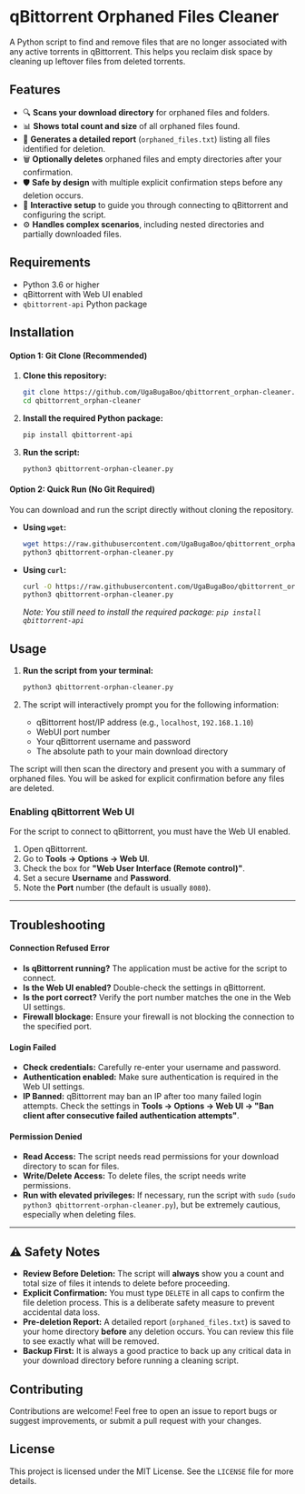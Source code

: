 # qBittorrent Orphaned Files Cleaner

A Python script to find and remove files that are no longer associated with any active torrents in qBittorrent. This helps you reclaim disk space by cleaning up leftover files from deleted torrents.

## Features

-   🔍 **Scans your download directory** for orphaned files and folders.
-   📊 **Shows total count and size** of all orphaned files found.
-   📝 **Generates a detailed report** (`orphaned_files.txt`) listing all files identified for deletion.
-   🗑️ **Optionally deletes** orphaned files and empty directories after your confirmation.
-   🛡️ **Safe by design** with multiple explicit confirmation steps before any deletion occurs.
-   💬 **Interactive setup** to guide you through connecting to qBittorrent and configuring the script.
-   ⚙️ **Handles complex scenarios**, including nested directories and partially downloaded files.

## Requirements

-   Python 3.6 or higher
-   qBittorrent with Web UI enabled
-   `qbittorrent-api` Python package

## Installation

#### Option 1: Git Clone (Recommended)

1.  **Clone this repository:**
    ```bash
    git clone https://github.com/UgaBugaBoo/qbittorrent_orphan-cleaner.git
    cd qbittorrent_orphan-cleaner
    ```

2.  **Install the required Python package:**
    ```bash
    pip install qbittorrent-api
    ```

3.  **Run the script:**
    ```bash
    python3 qbittorrent-orphan-cleaner.py
    ```

#### Option 2: Quick Run (No Git Required)

You can download and run the script directly without cloning the repository.

-   **Using `wget`:**
    ```bash
    wget https://raw.githubusercontent.com/UgaBugaBoo/qbittorrent_orphan-cleaner/main/qbittorrent-orphan-cleaner.py
    python3 qbittorrent-orphan-cleaner.py
    ```

-   **Using `curl`:**
    ```bash
    curl -O https://raw.githubusercontent.com/UgaBugaBoo/qbittorrent_orphan-cleaner/main/qbittorrent-orphan-cleaner.py
    python3 qbittorrent-orphan-cleaner.py
    ```
    *Note: You still need to install the required package: `pip install qbittorrent-api`*


## Usage

1.  **Run the script from your terminal:**
    ```bash
    python3 qbittorrent-orphan-cleaner.py
    ```

2.  The script will interactively prompt you for the following information:
    -   qBittorrent host/IP address (e.g., `localhost`, `192.168.1.10`)
    -   WebUI port number
    -   Your qBittorrent username and password
    -   The absolute path to your main download directory

The script will then scan the directory and present you with a summary of orphaned files. You will be asked for explicit confirmation before any files are deleted.

### Enabling qBittorrent Web UI

For the script to connect to qBittorrent, you must have the Web UI enabled.

1.  Open qBittorrent.
2.  Go to **Tools → Options → Web UI**.
3.  Check the box for **"Web User Interface (Remote control)"**.
4.  Set a secure **Username** and **Password**.
5.  Note the **Port** number (the default is usually `8080`).

---

## Troubleshooting

#### Connection Refused Error
-   **Is qBittorrent running?** The application must be active for the script to connect.
-   **Is the Web UI enabled?** Double-check the settings in qBittorrent.
-   **Is the port correct?** Verify the port number matches the one in the Web UI settings.
-   **Firewall blockage:** Ensure your firewall is not blocking the connection to the specified port.

#### Login Failed
-   **Check credentials:** Carefully re-enter your username and password.
-   **Authentication enabled:** Make sure authentication is required in the Web UI settings.
-   **IP Banned:** qBittorrent may ban an IP after too many failed login attempts. Check the settings in **Tools → Options → Web UI → "Ban client after consecutive failed authentication attempts"**.

#### Permission Denied
-   **Read Access:** The script needs read permissions for your download directory to scan for files.
-   **Write/Delete Access:** To delete files, the script needs write permissions.
-   **Run with elevated privileges:** If necessary, run the script with `sudo` (`sudo python3 qbittorrent-orphan-cleaner.py`), but be extremely cautious, especially when deleting files.

---

## ⚠️ Safety Notes

-   **Review Before Deletion:** The script will **always** show you a count and total size of files it intends to delete before proceeding.
-   **Explicit Confirmation:** You must type `DELETE` in all caps to confirm the file deletion process. This is a deliberate safety measure to prevent accidental data loss.
-   **Pre-deletion Report:** A detailed report (`orphaned_files.txt`) is saved to your home directory **before** any deletion occurs. You can review this file to see exactly what will be removed.
-   **Backup First:** It is always a good practice to back up any critical data in your download directory before running a cleaning script.

## Contributing

Contributions are welcome! Feel free to open an issue to report bugs or suggest improvements, or submit a pull request with your changes.

## License

This project is licensed under the MIT License. See the `LICENSE` file for more details.
